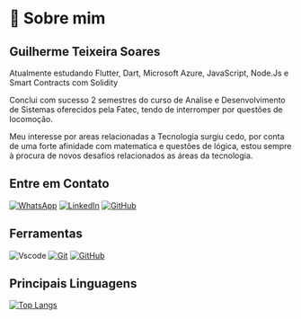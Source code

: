 # 🚀 Sobre mim

## Guilherme Teixeira Soares

Atualmente estudando Flutter, Dart, Microsoft Azure, JavaScript, Node.Js e Smart Contracts com Solidity 

Conclui com sucesso 2 semestres do curso de Analise e Desenvolvimento de Sistemas oferecidos pela Fatec, tendo de interromper por questões de locomoção.

Meu interesse por areas relacionadas a Tecnologia surgiu cedo, por conta de uma forte afinidade com matematica e questões de lógica, estou sempre à procura de novos desafios relacionados as áreas da tecnologia.

## Entre em Contato

[![WhatsApp](https://img.shields.io/badge/WhatsApp-25D366?style=for-the-badge&logo=whatsapp&logoColor=white)](https://wa.me/55011958592232)
[![LinkedIn](https://img.shields.io/badge/LinkedIn-0077B5?style=for-the-badge&logo=linkedin&logoColor=white)](https://www.linkedin.com/in/6uilhermeTeixeira/)
[![GitHub](https://img.shields.io/badge/GitHub-100000?style=for-the-badge&logo=github&logoColor=white)](https://github.com/6uilhermeTeixeira)

## Ferramentas

![Vscode](https://img.shields.io/badge/Vscode-007ACC?style=for-the-badge&logo=visual-studio-code&logoColor=white)
[![Git](https://img.shields.io/badge/Git-000?style=for-the-badge&logo=git&logoColor=E94D5F)](https://git-scm.com/doc)
[![GitHub](https://img.shields.io/badge/GitHub-100000?style=for-the-badge&logo=github&logoColor=white)](https://github.com/6uilhermeTeixeira)

## Principais Linguagens

[![Top Langs](https://github-readme-stats.vercel.app/api/top-langs/?username=6uilhermeTeixeira&layout=donut)](https://github.com/6uilhermeTeixeira/github-readme-stats)
